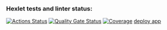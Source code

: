 ### Hexlet tests and linter status:
[![Actions Status](https://github.com/F-Jahura/java-project-72/actions/workflows/hexlet-check.yml/badge.svg)](https://github.com/F-Jahura/java-project-72/actions)
[![Quality Gate Status](https://sonarcloud.io/api/project_badges/measure?project=F-Jahura_java-project-72&metric=alert_status)](https://sonarcloud.io/summary/new_code?id=F-Jahura_java-project-72)
[![Coverage](https://sonarcloud.io/api/project_badges/measure?project=F-Jahura_java-project-72&metric=coverage)](https://sonarcloud.io/summary/new_code?id=F-Jahura_java-project-72)
[deploy app](https://java-project-72-2-c7vd.onrender.com)